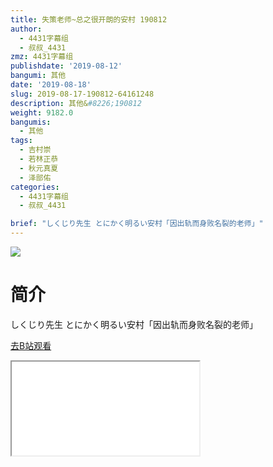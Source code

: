 ```yaml
---
title: 失策老师~总之很开朗的安村 190812
author:
  - 4431字幕组
  - 叔叔_4431
zmz: 4431字幕组
publishdate: '2019-08-12'
bangumi: 其他
date: '2019-08-18'
slug: 2019-08-17-190812-64161248
description: 其他&#8226;190812
weight: 9182.0
bangumis:
  - 其他
tags:
  - 吉村崇
  - 若林正恭
  - 秋元真夏
  - 泽部佑
categories:
  - 4431字幕组
  - 叔叔_4431

brief: "しくじり先生 とにかく明るい安村「因出轨而身败名裂的老师」"
---
```

![](https://raw.githubusercontent.com/tcgriffith/owaraisite/master/static/tmpimg/f2a31d2c1be8acf5dabefc154090b7d34aec58a8.jpg.480.jpg)
# 简介  
しくじり先生
とにかく明るい安村「因出轨而身败名裂的老师」  

[去B站观看](https://www.bilibili.com/video/av64161248/)
<div class ="resp-container"><iframe class="testiframe" src="//player.bilibili.com/player.html?aid=64161248"", scrolling="no", allowfullscreen="true" > </iframe></div> 
